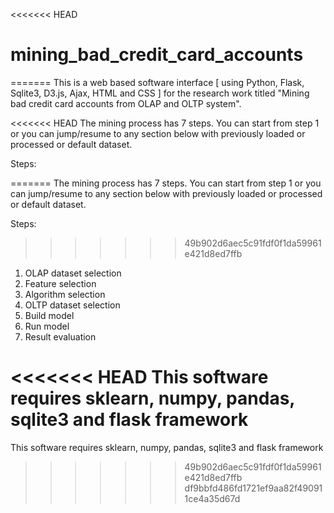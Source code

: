<<<<<<< HEAD
# mining_bad_credit_card_accounts
=======
This is a web based software interface [ using Python, Flask, Sqlite3, D3.js, Ajax, HTML and CSS ] for the research work titled "Mining bad credit card accounts from OLAP and OLTP system".

<<<<<<< HEAD
The mining process has 7 steps. You can start from step 1 or you can jump/resume to any section below with previously loaded or processed or default dataset.

Steps:

=======
The mining process has 7 steps. You can start from step 1  or you can jump/resume to any section below with previously loaded or processed or default dataset.

Steps:
>>>>>>> 49b902d6aec5c91fdf0f1da59961e421d8ed7ffb
1. OLAP dataset selection
2. Feature selection
3. Algorithm selection
4. OLTP dataset selection
5. Build model
6. Run model
7. Result evaluation

<<<<<<< HEAD
This software requires sklearn, numpy, pandas, sqlite3 and flask framework
=======
This software requires sklearn, numpy, pandas, sqlite3 and flask framework
>>>>>>> 49b902d6aec5c91fdf0f1da59961e421d8ed7ffb
>>>>>>> df9bbfd486fd1721ef9aa82f490911ce4a35d67d
